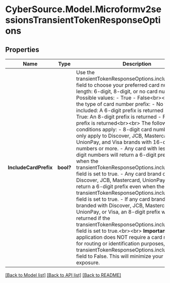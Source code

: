 # CyberSource.Model.Microformv2sessionsTransientTokenResponseOptions
## Properties

Name | Type | Description | Notes
------------ | ------------- | ------------- | -------------
**IncludeCardPrefix** | **bool?** | Use the transientTokenResponseOptions.includeCardPrefix field to choose your preferred card number prefix length: 6-digit, 8-digit, or no card number prefix.  Possible values: - True - False&lt;br&gt;&lt;br&gt;  To select the type of card number prefix: - No field included: A 6-digit prefix is returned (default) - True: An 8-digit prefix is returned - False: No prefix is returned&lt;br&gt;&lt;br&gt;  The following conditions apply: - 8-digit card number prefixes only apply to Discover, JCB, Mastercard, UnionPay, and Visa brands with 16-digit card numbers or more. - Any card with less than 16-digit numbers will return a 6-digit prefix even when the transientTokenResponseOptions.includeCardPrefix field is set to true. - Any card brand other than Discover, JCB, Mastercard, UnionPay, or Visa will return a 6-digit prefix even when the transientTokenResponseOptions.includeCardPrefix field is set to true. - If any card brand is co-branded with Discover, JCB, Mastercard, UnionPay, or Visa, an 8-digit prefix will be returned if the transientTokenResponseOptions.includeCardPrefix field is set to true.&lt;br&gt;&lt;br&gt;  **Important:**  If your application does NOT require a card number prefix for routing or identification purposes, set the transientTokenResponseOptions.includeCardPrefix field to False.  This will minimize your personal data exposure.  | [optional] 

[[Back to Model list]](../README.md#documentation-for-models) [[Back to API list]](../README.md#documentation-for-api-endpoints) [[Back to README]](../README.md)

